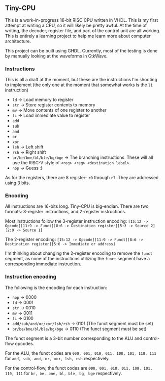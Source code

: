 
## Tiny-CPU

This is a work-in-progress 16-bit RISC CPU written in VHDL. This is my first attempt at writing a CPU, so it will likely be pretty awful. At the time of writing, the decoder, register file, and part of the control unit are all working. This is entirely a learning project to help me learn more about computer architecture.

This project can be built using GHDL. Currently, most of the testing is done by manually looking at the waveforms in GtkWave.

### Instructions

This is all a draft at the moment, but these are the instructions I'm shooting to implement (the only one at the moment that somewhat works is the `li` instruction)

* `ld` -> Load memory to register
* `str` -> Store register contents to memory
* `mv` -> Move contents of one register to another
* `li` -> Load immediate value to register
* `add`
* `sub`
* `and`
* `or`
* `xor`
* `lsh` -> Left shift
* `rsh` -> Right shift
* `br/be/bne/bl/ble/bg/bge` -> The branching instructions. These will all use the RISC-V style of `<reg> <reg> <destination label>`.
* `nop` -> Guess :)

As for the registers, there are 8 register- `r0` through `r7`. They are addressed using 3 bits.

### Encoding

All instructions are 16-bits long. Tiny-CPU is big-endian. There are two formats: 3-register instructions, and 2-register instructions.

Most instructions follow the 3-register instruction encoding: `[15:12 -> Opcode][11:9 -> Funct][8:6 -> Destination register][5:3 -> Source 2][2:0 -> Source 1]`

The 2-register encoding: `[15:12 -> Opcode][11:9 -> Funct][8:6 -> Destination register][5:0 -> Immediate or address]`

I'm thinking about changing the 2-register encoding to remove the `funct` segment, as none of the instructions utilizing the `funct` segment have a corresponding immediate instruction.

### Instruction encoding

The following is the encoding for each instruction:

* `nop` -> 0000
* `ld` -> 0001
* `str` -> 0010
* `mv` -> 0011
* `li` -> 0100
* `add/sub/and/or/xor/lsh/rsh` -> 0101 (The funct segment must be set)
* `br/be/bne/bl/ble/bg/bge` -> 0110 (The funct segment must be set)

The funct segment is a 3-bit number corresponding to the ALU and control-flow opcodes.

For the ALU, the funct codes are `000, 001, 010, 011, 100, 101, 110, 111` for `add, sub, and, or, xor, lsh, rsh` respectively.

For the control-flow, the funct codes are `000, 001, 010, 011, 100, 101, 110, 111` for `br, be, bne, bl, ble, bg, bge` respectively.

